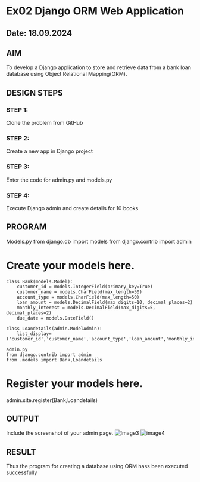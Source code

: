 # Ex02 Django ORM Web Application
## Date: 18.09.2024

## AIM
To develop a Django application to store and retrieve data from a bank loan database using Object Relational Mapping(ORM).

## DESIGN STEPS

### STEP 1:
Clone the problem from GitHub

### STEP 2:
Create a new app in Django project

### STEP 3:
Enter the code for admin.py and models.py

### STEP 4:
Execute Django admin and create details for 10 books

## PROGRAM
Models.py 
from django.db import models
from django.contrib import admin
# Create your models here.
```
class Bank(models.Model):
    customer_id = models.IntegerField(primary_key=True)
    customer_name = models.CharField(max_length=50)
    account_type = models.CharField(max_length=50)
    loan_amount = models.DecimalField(max_digits=10, decimal_places=2)  
    monthly_interest = models.DecimalField(max_digits=5, decimal_places=2)  
    due_date = models.DateField()

class Loandetails(admin.ModelAdmin):
    list_display= ('customer_id','customer_name','account_type','loan_amount','monthly_interest','due_date')

admin.py 
from django.contrib import admin
from .models import Bank,Loandetails
```
# Register your models here.
admin.site.register(Bank,Loandetails)

## OUTPUT

Include the screenshot of your admin page.
![Image3](https://github.com/user-attachments/assets/9bd2aa9a-f30c-4b9f-b008-a3429706de01)
![image4](https://github.com/user-attachments/assets/4352920e-4883-48f0-a731-9b221fb3848a)

## RESULT
Thus the program for creating a database using ORM hass been executed successfully
